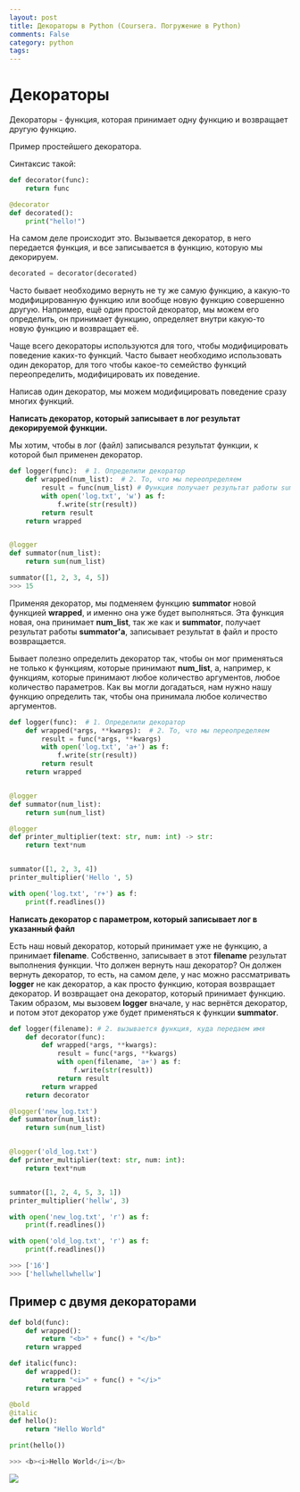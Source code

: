 ```yaml
---
layout: post
title: Декораторы в Python (Coursera. Погружение в Python)
comments: False
category: python
tags:
---
```


# Декораторы

Декораторы - функция, которая принимает одну функцию и возвращает другую функцию.

Пример простейшего декоратора.

Cинтаксис такой: 
```python
def decorator(func):
    return func

@decorator
def decorated():
    print("hello!")
```

На самом деле происходит это. Вызывается декоратор, в него передается функция, и все записывается в функцию, которую мы декорируем.

```python 
decorated = decorator(decorated)
```

Часто бывает необходимо вернуть не ту же самую функцию, а какую-то модифицированную функцию или вообще новую функцию совершенно другую. Например, ещё один простой декоратор, мы можем его определить, он принимает функцию, определяет внутри какую-то новую функцию и возвращает её. 

Чаще всего декораторы используются для того, чтобы модифицировать поведение каких-то функций. Часто бывает необходимо использовать один декоратор, для того чтобы какое-то семейство функций переопределить, модифицировать их поведение. 

Написав один декоратор, мы можем модифицировать поведение сразу многих функций. 

**Написать декоратор, который записывает в лог результат декорируемой функции.**

Мы хотим, чтобы в лог (файл) записывался результат функции, к которой был применен декоратор.

```python
def logger(func):  # 1. Определили декоратор
    def wrapped(num_list):  # 2. То, что мы переопределяем
        result = func(num_list) # Функция получает результат работы summator'a.
        with open('log.txt', 'w') as f:
            f.write(str(result))
        return result
    return wrapped


@logger
def summator(num_list):
    return sum(num_list)

summator([1, 2, 3, 4, 5])
>>> 15
```

Применяя декоратор, мы подменяем функцию **summator** новой функцией **wrapped**, и именно она уже будет выполняться. Эта функция новая, она принимает **num_list**, так же как и **summator**, получает результат работы **summator'а**, записывает результат в файл и просто возвращается. 

Бывает полезно определить декоратор так, чтобы он мог применяться не только к функциям, которые принимают **num_list**, а, например, к функциям, которые принимают любое количество аргументов, любое количество параметров. Как вы могли догадаться, нам нужно нашу функцию определить так, чтобы она принимала любое количество аргументов. 

```python
def logger(func):  # 1. Определили декоратор
    def wrapped(*args, **kwargs):  # 2. То, что мы переопределяем
        result = func(*args, **kwargs)
        with open('log.txt', 'a+') as f:
            f.write(str(result))
        return result
    return wrapped


@logger
def summator(num_list):
    return sum(num_list)

@logger
def printer_multiplier(text: str, num: int) -> str:
    return text*num


summator([1, 2, 3, 4])
printer_multiplier('Hello ', 5)

with open('log.txt', 'r+') as f:
    print(f.readlines())
```

**Написать декоратор с параметром, который записывает лог в указанный файл**

Есть наш новый декоратор, который принимает уже не функцию, а принимает **filename**. Собственно, записывает в этот **filename** результат выполнения функции. Что должен вернуть наш декоратор? Он должен вернуть декоратор, то есть, на самом деле, у нас можно рассматривать **logger** не как декоратор, а как просто функцию, которая возвращает декоратор.
И возвращает она декоратор, который принимает функцию. Таким образом, мы вызовем **logger** вначале, у нас вернётся декоратор, и потом этот декоратор уже будет применяться к функции **summator**. 

```python
def logger(filename): # 2. вызывается функция, куда передаем имя
    def decorator(func):
        def wrapped(*args, **kwargs):
            result = func(*args, **kwargs)
            with open(filename, 'a+') as f:
                f.write(str(result))
            return result
        return wrapped
    return decorator

@logger('new_log.txt')
def summator(num_list):
    return sum(num_list)


@logger('old_log.txt')
def printer_multiplier(text: str, num: int):
    return text*num


summator([1, 2, 4, 5, 3, 1])
printer_multiplier('hellw', 3)

with open('new_log.txt', 'r') as f:
    print(f.readlines())

with open('old_log.txt', 'r') as f:
    print(f.readlines())

>>> ['16']
>>> ['hellwhellwhellw']
```

## Пример с двумя декораторами

```python
def bold(func):
    def wrapped():
        return "<b>" + func() + "</b>"
    return wrapped

def italic(func):
    def wrapped():
        return "<i>" + func() + "</i>"
    return wrapped

@bold
@italic
def hello():
    return "Hello World"

print(hello())

>>> <b><i>Hello World</i></b>
```


<img src="/assets/img/2020-12-20-decoratory-python/1.png">